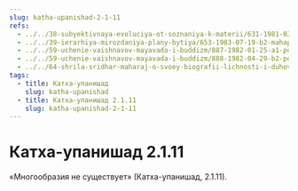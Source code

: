 ```yaml
---
slug: katha-upanishad-2-1-11
refs:
  - ../../38-subyektivnaya-evoluciya-ot-soznaniya-k-materii/631-1981-03-05-b2-proishozhdenie-ahankary-iz-mahat-tattvy.md
  - ../../39-ierarhiya-mirozdaniya-plany-bytiya/653-1983-07-19-b2-mahaprabhu-yavlyaet-pyatoe-izmerenie-duhovnogo-bytiya.md
  - ../../59-uchenie-vaishnavov-mayavada-i-buddizm/887-1982-01-25-a1-pochemu-shri-chajtanya-otverg-uchenie-buddy-i-shankary.md
  - ../../59-uchenie-vaishnavov-mayavada-i-buddizm/888-1982-04-29-b2-polnota-istiny-v-prinyatii-edinstva-i-mnogoobraziya.md
  - ../../64-shrila-sridhar-maharaj-o-svoey-biografii-lichnosti-i-duhovnom-opyte/975-1982-01-12-b2-v-etom-mire-est-chelovek-kotoryj-sohranit-to-chto-ya-prines.md
tags:
  - title: Катха-упанишад
    slug: katha-upanishad
  - title: Катха-упанишад 2.1.11
    slug: katha-upanishad-2-1-11
---
```


# Катха-упанишад 2.1.11

«Многообразия не существует» (Катха-упанишад, 2.1.11).


